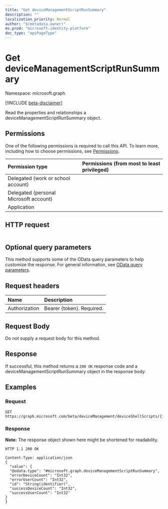 ```yaml
---
title: "Get deviceManagementScriptRunSummary"
description: ""
localization_priority: Normal
author: "$(metadata.owner)"
ms.prod: "microsoft-identity-platform"
doc_type: "apiPageType"
---
```


# Get deviceManagementScriptRunSummary

Namespace: microsoft.graph

[!INCLUDE [beta-disclaimer](../../includes/beta-disclaimer.md)]

Read the properties and relationships a deviceManagementScriptRunSummary object.

## Permissions

One of the following permissions is required to call this API. To learn more, including how to choose permissions, see [Permissions](/graph/permissions-reference).

| Permission type                        | Permissions (from most to least privileged) |
| :------------------------------------- | :------------------------------------------ |
| Delegated (work or school account)     |                                             |
| Delegated (personal Microsoft account) |                                             |
| Application                            |                                             |

## HTTP request

<!-- {
  "blockType": "ignored"
}
-->

```http

```

## Optional query parameters

This method supports some of the OData query parameters to help customize the response. For general information, see [OData query parameters](/graph/query-parameters).

## Request headers

| Name          | Description               |
| :------------ | :------------------------ |
| Authorization | Bearer {token}. Required. |

## Request Body

<!-- Actions and Functions -->

<!-- CRUD Methods -->

Do not supply a request body for this method.

## Response

If successful, this method returns a `200 OK` response code and a deviceManagementScriptRunSummary object in the response body.

## Examples

### Request

<!-- {
  "blockType": "request",
  "name": "get_devicemanagementscriptrunsummary"
}
-->

```http
GET https://graph.microsoft.com/beta/deviceManagement/deviceShellScripts/{id}/runSummary

```

### Response

**Note:** The response object shown here might be shortened for readability.

<!-- {
  "blockType": "response",
  "truncated": true,
  "@odata.type": "microsoft.management.services.api.deviceManagementScriptRunSummary"
}
-->

```http
HTTP 1.1 200 OK

Content-Type: application/json
{
  "value": {
  "@odata.type": "#microsoft.graph.deviceManagementScriptRunSummary",
  "errorDeviceCount": "Int32",
  "errorUserCount": "Int32",
  "id": "String(identifier)",
  "successDeviceCount": "Int32",
  "successUserCount": "Int32"
}
}

```
